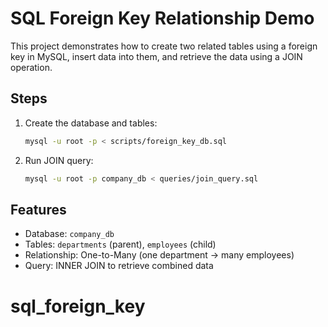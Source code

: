 # SQL Foreign Key Relationship Demo

This project demonstrates how to create two related tables using a foreign key in MySQL,
insert data into them, and retrieve the data using a JOIN operation.

## Steps

1. Create the database and tables:
   ```bash
   mysql -u root -p < scripts/foreign_key_db.sql
   ```

2. Run JOIN query:
   ```bash
   mysql -u root -p company_db < queries/join_query.sql
   ```

## Features
- Database: `company_db`
- Tables: `departments` (parent), `employees` (child)
- Relationship: One-to-Many (one department → many employees)
- Query: INNER JOIN to retrieve combined data
# sql_foreign_key
